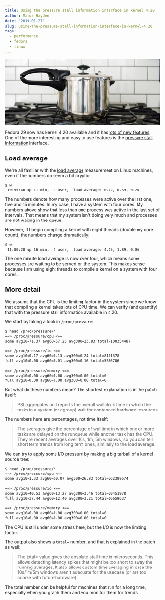 ```yaml
---
title: Using the pressure stall information interface in kernel 4.20
author: Major Hayden
date: "2019-01-27"
slug: using-the-pressure-stall-information-interface-in-kernel-4.20
tags:
  - performance
  - fedora
  - linux
---
```


![pressure_cooker]

Fedora 29 now has kernel 4.20 available and it has [lots of new features].
One of the more interesting and easy to use features is the [pressure stall
information] interface.

## Load average

We're all familiar with the [load average] measurement on Linux machines,
even if the numbers do seem a bit cryptic:

```text
$ w
 10:55:46 up 11 min,  1 user,  load average: 0.42, 0.39, 0.26
```

The numbers denote how many processes were active over the last one, five and
15 minutes. In my case, I have a system with four cores. My numbers above
show that less than one process was active in the last set of intervals. That
means that my system isn't doing very much and processes are not waiting in
the queue.

However, if I begin compiling a kernel with eight threads (double my core
count), the numbers change dramatically:

```text
$ w
 11:00:28 up 16 min,  1 user,  load average: 4.15, 1.89, 0.86
```

The one minute load average is now over four, which means some processes are
waiting to be served on the system. This makes sense because I am using eight
threads to compile a kernel on a system with four cores.

## More detail

We assume that the CPU is the limiting factor in the system since we know
that compiling a kernel takes lots of CPU time. We can verify (and quantify) that with the pressure stall information available in 4.20.

We start by taking a look in `/proc/pressure`:

```text
$ head /proc/pressure/*
==> /proc/pressure/cpu <==
some avg10=71.37 avg60=57.25 avg300=23.83 total=100354487

==> /proc/pressure/io <==
some avg10=0.17 avg60=0.13 avg300=0.24 total=8101378
full avg10=0.00 avg60=0.01 avg300=0.16 total=5866706

==> /proc/pressure/memory <==
some avg10=0.00 avg60=0.00 avg300=0.00 total=0
full avg10=0.00 avg60=0.00 avg300=0.00 total=0
```

But what do these numbers mean? The shortest explanation is in the patch
itself:

> PSI aggregates and reports the overall wallclock time in which the
> tasks in a system (or cgroup) wait for contended hardware resources.

The numbers here are percentages, not time itself:

> The averages give the percentage of walltime in which one or more
> tasks are delayed on the runqueue while another task has the
> CPU. They're recent averages over 10s, 1m, 5m windows, so you can tell
> short term trends from long term ones, similarly to the load average.

We can try to apply some I/O pressure by making a big tarball of a kernel
source tree:

```text
$ head /proc/pressure/*
==> /proc/pressure/cpu <==
some avg10=1.33 avg60=10.07 avg300=26.83 total=262389574

==> /proc/pressure/io <==
some avg10=40.53 avg60=13.27 avg300=3.46 total=20451978
full avg10=37.44 avg60=12.40 avg300=3.21 total=16659637

==> /proc/pressure/memory <==
some avg10=0.00 avg60=0.00 avg300=0.00 total=0
full avg10=0.00 avg60=0.00 avg300=0.00 total=0
```

The CPU is still under some stress here, but the I/O is now the limiting
factor.

The output also shows a `total=` number, and that is explained in the patch
as well:

> The total= value gives the absolute stall time in microseconds. This
> allows detecting latency spikes that might be too short to sway the
> running averages. It also allows custom time averaging in case the
> 10s/1m/5m windows aren't adequate for the usecase (or are too coarse
> with future hardware).

The total number can be helpful for machines that run for a long time,
especially when you graph them and you monitor them for trends.

[pressure_cooker]: /images/pressure_cooker.jpg
[lots of new features]: https://kernelnewbies.org/Linux_4.20
[pressure stall information]: https://lwn.net/Articles/759658/
[load average]: https://en.wikipedia.org/wiki/Load_(computing)
